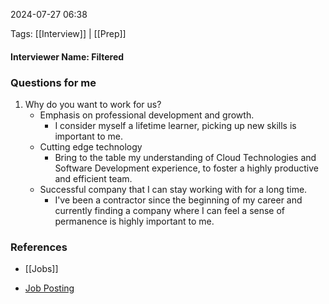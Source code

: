 
2024-07-27 06:38

Tags: [[Interview]] | [[Prep]]

#### Interviewer Name: Filtered

### Questions for me

1. Why do you want to work for us?
	- Emphasis on professional development and growth.
		- I consider myself a lifetime learner, picking up new skills is important to me.
	- Cutting edge technology
		- Bring to the table my understanding of Cloud Technologies and Software Development experience, to foster a highly productive and efficient team.
	- Successful company that I can stay working with for a long time.
		- I've been a contractor since the beginning of my career and currently finding a company where I can feel a sense of permanence is highly important to me.

### References
- [[Jobs]]

- [Job Posting]()
